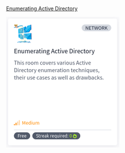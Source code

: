[Enumerating Active Directory](https://tryhackme.com/r/room/adenumeration)

![EnumeratingActiveDirectory.png](./images/EnumeratingActiveDirectory.png)


